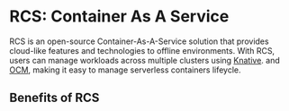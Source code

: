 # RCS: Container As A Service
RCS is an open-source Container-As-A-Service solution that provides cloud-like features and technologies to offline environments. With RCS, users can manage workloads across multiple clusters using [Knative](https://github.com/knative). and [OCM](https://github.com/open-cluster-management-io), making it easy to manage serverless containers lifeycle.

## Benefits of RCS
<div style="display: flex; height: 800px;">
</div>